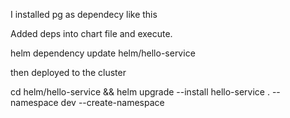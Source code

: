I installed pg as dependecy like this

Added deps into chart file and execute.

helm dependency update helm/hello-service

then deployed to the cluster


cd helm/hello-service && helm upgrade --install hello-service . --namespace dev --create-namespace